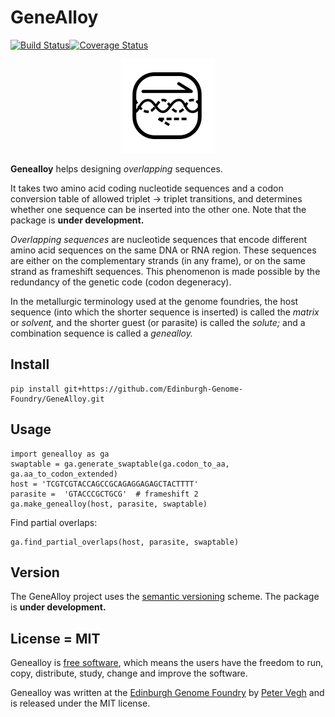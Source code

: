 GeneAlloy
=========

[![Build Status](https://travis-ci.org/Edinburgh-Genome-Foundry/GeneAlloy.svg?branch=master)](https://travis-ci.org/Edinburgh-Genome-Foundry/GeneAlloy)[![Coverage Status](https://coveralls.io/repos/github/Edinburgh-Genome-Foundry/GeneAlloy/badge.svg?branch=master)](https://coveralls.io/github/Edinburgh-Genome-Foundry/GeneAlloy?branch=master)

<p align="center">
<img alt="GeneAlloy logo" title="GeneAlloy" src="https://raw.githubusercontent.com/Edinburgh-Genome-Foundry/GeneAlloy/master/logo/genealloy.png" width="150">
</p>

**Genealloy** helps designing *overlapping* sequences.

It takes two amino acid coding nucleotide sequences and a codon conversion table of allowed triplet -> triplet transitions, and determines whether one sequence can be inserted into the other one. Note that the package is **under development.**

*Overlapping sequences* are nucleotide sequences that encode different amino acid sequences on the same DNA or RNA region. These sequences are either on the complementary strands (in any frame), or on the same strand as frameshift sequences. This phenomenon is made possible by the redundancy of the genetic code (codon degeneracy).

In the metallurgic terminology used at the genome foundries, the host sequence (into which the shorter sequence is inserted) is called the *matrix* or *solvent,* and the shorter guest (or parasite) is called the *solute;* and a combination sequence is called a *genealloy.*


Install
-------

    pip install git+https://github.com/Edinburgh-Genome-Foundry/GeneAlloy.git


Usage
-----

    import genealloy as ga
    swaptable = ga.generate_swaptable(ga.codon_to_aa, ga.aa_to_codon_extended)
    host = 'TCGTCGTACCAGCCGCAGAGGAGAGCTACTTTT'
    parasite =  'GTACCCGCTGCG'  # frameshift 2
    ga.make_genealloy(host, parasite, swaptable)

Find partial overlaps:

    ga.find_partial_overlaps(host, parasite, swaptable)


Version
-------

The GeneAlloy project uses the [semantic versioning](https://semver.org) scheme. The package is **under development.**


License = MIT
-------------

Genealloy is [free software](https://www.gnu.org/philosophy/free-sw.en.html), which means the users have the freedom to run, copy, distribute, study, change and improve the software.

Genealloy was written at the [Edinburgh Genome Foundry](https://edinburgh-genome-foundry.github.io/) by [Peter Vegh](https://github.com/veghp) and is released under the MIT license.
